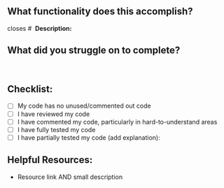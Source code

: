 ## What functionality does this accomplish?
closes #
​
**Description:**
​
​
## What did you struggle on to complete?
​
​
​
## Checklist:
- [ ] My code has no unused/commented out code
- [ ] I have reviewed my code
- [ ] I have commented my code, particularly in hard-to-understand areas
- [ ] I have fully tested my code
- [ ] I have partially tested my code (add explanation):
​
## Helpful Resources:
* Resource link AND small description
